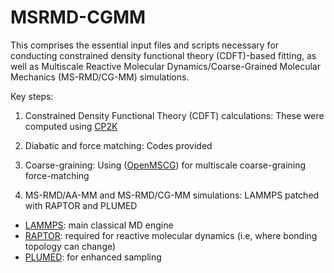 # MSRMD-CGMM
This comprises the essential input files and scripts necessary for conducting constrained density functional theory (CDFT)-based fitting, as well as Multiscale Reactive Molecular Dynamics/Coarse-Grained Molecular Mechanics (MS-RMD/CG-MM) simulations.

Key steps:

1) Constrained Density Functional Theory (CDFT) calculations: These were computed using [CP2K](https://www.cp2k.org/)

2) Diabatic and force matching: Codes provided

3) Coarse-graining: Using ([OpenMSCG](https://software.rcc.uchicago.edu/mscg/)) for multiscale coarse-graining force-matching

4) MS-RMD/AA-MM and MS-RMD/CG-MM simulations: LAMMPS patched with RAPTOR and PLUMED
- [LAMMPS](https://www.lammps.org/#gsc.tab=0): main classical MD engine
- [RAPTOR](https://software.rcc.uchicago.edu/raptor/home.php): required for reactive molecular dynamics (i.e, where bonding topology can change)
- [PLUMED](https://www.plumed.org/): for enhanced sampling
